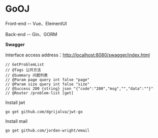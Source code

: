 # GoOJ

Front-end -- Vue、ElementUI

Back-end -- Gin、GORM


**Swagger**

Interface access address：[http://localhost:8080/swagger/index.html]()

```shell
// GetProblemList
// @Tags 公共方法
// @Summary 问题列表
// @Param page query int false "page"
// @Param size query int false "size"
// @Success 200 {string} json "{"code":"200","msg","","data":""}"
// @Router /problem-list [get]
```


Install jwt

```shell
go get github.com/dgrijalva/jwt-go
```

Install mail
```shell
go get github.com/jordan-wright/email
```